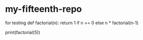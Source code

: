 # my-fifteenth-repo
for testing
def factorial(n):
    return 1 if n == 0 else n * factorial(n-1)

print(factorial(5))
